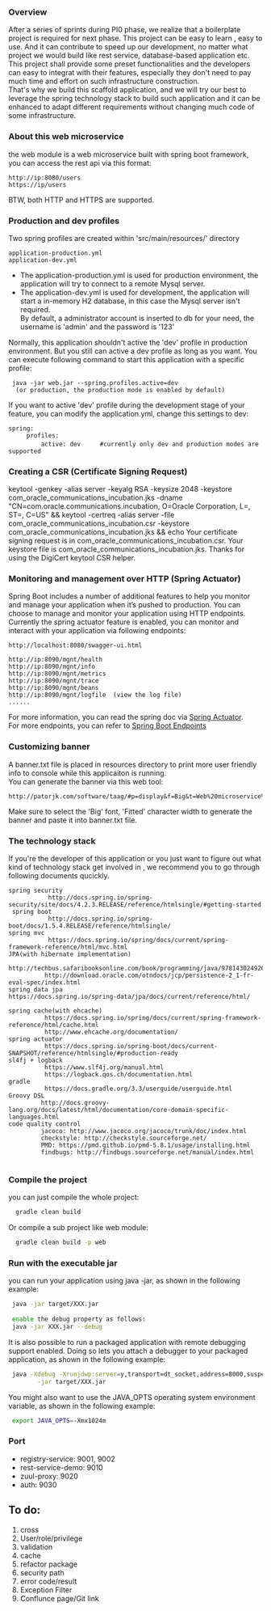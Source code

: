 ### Overview
  After a series of sprints during PI0 phase, we realize that a boilerplate project is required for next phase. 
This project can be easy to learn , easy to use. And it can contribute to speed up our development, 
no matter what project we would build like rest service, database-based application etc. 
This project shall provide some preset functionalities and the developers can easy to integrat with their features, 
especially they  don't need to pay much time and effort on such infrastructure construction.  
That's why we build this scaffold application,  and we will try our best to leverage the spring technology stack 
to build such application and it can be enhanced to adapt different requirements 
without changing much code of some infrastructure.

### About this web microservice
the web module is a web microservice built with spring boot framework, you can access the rest api via this format:
```
http://ip:8080/users
https://ip/users
```
BTW, both HTTP and HTTPS are supported.

### Production and dev profiles
Two spring profiles are created within 'src/main/resources/' directory  
```
application-production.yml
application-dev.yml
```
+ The application-production.yml is used for production environment, the application will try to connect to a remote Mysql server.  
+ The application-dev.yml is used for development, the application will start a in-memory H2 database, in this case the Mysql server isn't required.  
    By default, a administrator account is inserted to db for your need, the username is 'admin' and the password is '123'

Normally, this application shouldn't active the 'dev' profile in production environment. But you still can active a dev profile as long as you want. 
You can execute following command to start this application with a specific profile:  
``` 
 java -jar web.jar --spring.profiles.active=dev  
  (or production, the production mode is enabled by default)
```
If you want to active 'dev' profile during the development stage of your feature, you can modify the application.yml, 
change this settings to dev:
```
spring:
     profiles:
         active: dev　　  #currently only dev and production modes are supported
```


### Creating a CSR (Certificate Signing Request)
keytool -genkey -alias server -keyalg RSA -keysize 2048 -keystore com_oracle_communications_incubation.jks -dname "CN=com.oracle.communications.incubation, O=Oracle Corporation, L=, ST=, C=US" && keytool -certreq -alias server -file com_oracle_communications_incubation.csr -keystore com_oracle_communications_incubation.jks && echo Your certificate signing request is in com_oracle_communications_incubation.csr.  Your keystore file is com_oracle_communications_incubation.jks.  Thanks for using the DigiCert keytool CSR helper.

### Monitoring and management over HTTP (Spring Actuator)
Spring Boot includes a number of additional features to help you monitor and manage your application when it’s pushed to production.
You can choose to manage and monitor your application using HTTP endpoints. Currently the spring actuator feature is enabled, you can  monitor and interact with your application via following endpoints:
```
http://localhost:8080/swagger-ui.html

http://ip:8090/mgnt/health
http://ip:8090/mgnt/info
http://ip:8090/mgnt/metrics
http://ip:8090/mgnt/trace
http://ip:8090/mgnt/beans
http://ip:8090/mgnt/logfile  (view the log file)
......
```
For more information, you can read the spring doc via <a href="http://docs.spring.io/spring-boot/docs/1.5.4.RELEASE/reference/htmlsingle/#production-ready-monitoring">Spring Actuator</a>.
<br/>
For more endpoints, you can refer to <a href="https://docs.spring.io/spring-boot/docs/current/reference/html/production-ready-endpoints.html">Spring Boot Endpoints</a>

### Customizing banner
A banner.txt file is placed in resources directory to print more user friendly info to console while this applicaiton is running.  
You can generate the banner via this web tool:
```
http://patorjk.com/software/taag/#p=display&f=Big&t=Web%20microservice%20v0.1
```
Make sure to select the 'Big' font, 'Fitted' character width to generate the banner and paste it into banner.txt file.

### The technology stack
If you're the developer of this application or you just want to figure out what kind of technology stack get involved in ,  we recommend you to go through following documents qucickly.
```
spring security
           http://docs.spring.io/spring-security/site/docs/4.2.3.RELEASE/reference/htmlsingle/#getting-started
 spring boot
           http://docs.spring.io/spring-boot/docs/1.5.4.RELEASE/reference/htmlsingle/
spring mvc
           https://docs.spring.io/spring/docs/current/spring-framework-reference/html/mvc.html
JPA(with hibernate implementation)
          http://techbus.safaribooksonline.com/book/programming/java/9781430249269
          http://download.oracle.com/otndocs/jcp/persistence-2_1-fr-eval-spec/index.html
spring data jpa
https://docs.spring.io/spring-data/jpa/docs/current/reference/html/

spring cache(with ehcache)
          https://docs.spring.io/spring/docs/current/spring-framework-reference/html/cache.html
          http://www.ehcache.org/documentation/
spring actuator
          https://docs.spring.io/spring-boot/docs/current-SNAPSHOT/reference/htmlsingle/#production-ready
sl4fj + logback 
          https://www.slf4j.org/manual.html
          https://logback.qos.ch/documentation.html
gradle
          https://docs.gradle.org/3.3/userguide/userguide.html
Groovy DSL
         http://docs.groovy-lang.org/docs/latest/html/documentation/core-domain-specific-languages.html
code quality control
         jacoco: http://www.jacoco.org/jacoco/trunk/doc/index.html
         checkstyle: http://checkstyle.sourceforge.net/
         PMD: https://pmd.github.io/pmd-5.8.1/usage/installing.html
         findbugs: http://findbugs.sourceforge.net/manual/index.html
 
```

### Compile the project
you can just compile the whole project:
```bash
  gradle clean build
```
Or compile a sub project like web module:
```bash
  gradle clean build -p web
```

### Run with the executable jar
you can run your application using java -jar, as shown in the following example:
```bash
 java -jar target/XXX.jar
 
 enable the debug property as follows:
 java -jar XXX.jar --debug
```
It is also possible to run a packaged application with remote debugging support enabled. Doing so lets you attach a debugger to your packaged application, as shown in the following example:
```bash
 java -Xdebug -Xrunjdwp:server=y,transport=dt_socket,address=8000,suspend=n \
        -jar target/XXX.jar
```
You might also want to use the JAVA_OPTS operating system environment variable, as shown in the following example:
```bash
 export JAVA_OPTS=-Xmx1024m
```

### Port 
* registry-service: 9001, 9002
* rest-service-demo: 9010
* zuul-proxy: 9020
* auth: 9030

## To do:
1. cross
2. User/role/privilege
3. validation
4. cache
5. refactor package
6. security path
7. error code/result
8. Exception Filter
9. Conflunce page/Git link
